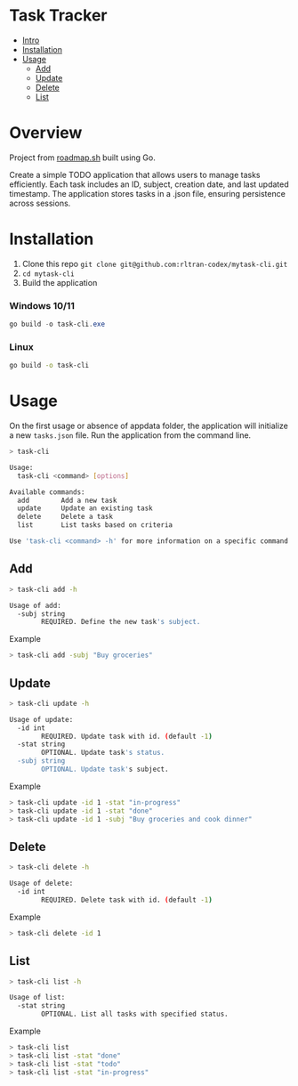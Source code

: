 # Task Tracker

- [Intro](#overview)
- [Installation](#installation)
- [Usage](#usage)
  - [Add](#add)
  - [Update](#update)
  - [Delete](#delete)
  - [List](#list)

# Overview

Project from [roadmap.sh](https://roadmap.sh/projects/task-tracker) built using Go.

Create a simple TODO application that allows users to manage tasks efficiently.
Each task includes an ID, subject, creation date, and last updated timestamp.
The application stores tasks in a .json file, ensuring persistence across sessions.

# Installation

1. Clone this repo `git clone git@github.com:rltran-codex/mytask-cli.git`
2. `cd mytask-cli`
3. Build the application

### Windows 10/11

```powershell
go build -o task-cli.exe
```

### Linux

```bash
go build -o task-cli
```

# Usage

On the first usage or absence of appdata folder, the application will
initialize a new `tasks.json` file.
Run the application from the command line.

```bash
> task-cli

Usage:
  task-cli <command> [options]

Available commands:
  add        Add a new task
  update     Update an existing task
  delete     Delete a task
  list       List tasks based on criteria

Use 'task-cli <command> -h' for more information on a specific command.
```

## Add

```bash
> task-cli add -h

Usage of add:
  -subj string
        REQUIRED. Define the new task's subject.
```

Example

```bash
> task-cli add -subj "Buy groceries"
```

## Update

```bash
> task-cli update -h

Usage of update:
  -id int
        REQUIRED. Update task with id. (default -1)
  -stat string
        OPTIONAL. Update task's status.
  -subj string
        OPTIONAL. Update task's subject.
```

Example

```bash
> task-cli update -id 1 -stat "in-progress"
> task-cli update -id 1 -stat "done"
> task-cli update -id 1 -subj "Buy groceries and cook dinner"
```

## Delete

```bash
> task-cli delete -h

Usage of delete:
  -id int
        REQUIRED. Delete task with id. (default -1)
```

Example

```bash
> task-cli delete -id 1
```

## List

```bash
> task-cli list -h

Usage of list:
  -stat string
        OPTIONAL. List all tasks with specified status.
```

Example

```bash
> task-cli list
> task-cli list -stat "done"
> task-cli list -stat "todo"
> task-cli list -stat "in-progress"
```
